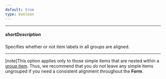```yaml
---
default: true
type: boolean
---
```

---
##### shortDescription
Specifies whether or not item labels in all groups are aligned.

---
[note]This option applies only to those simple items that are nested within a [group item](/api-reference/10%20UI%20Widgets/dxForm/6%20Group%20Item '/Documentation/ApiReference/UI_Widgets/dxForm/Group_Item/'). Thus, we recommend that you _do not_ leave any simple items ungrouped if you need a consistent alignment throughout the **Form**.